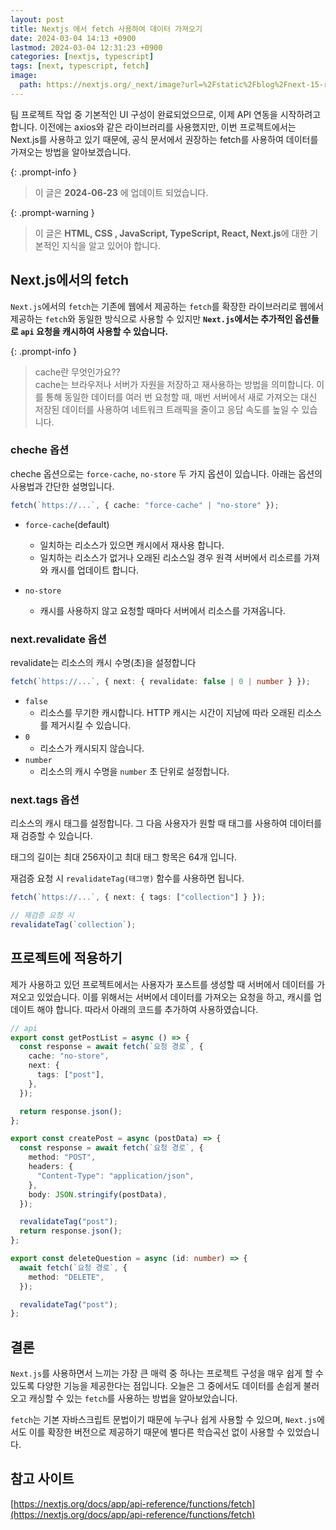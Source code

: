 ```yaml
---
layout: post
title: Nextjs 에서 fetch 사용하여 데이터 가져오기
date: 2024-03-04 14:13 +0900
lastmod: 2024-03-04 12:31:23 +0900
categories: [nextjs, typescript]
tags: [next, typescript, fetch]
image:
  path: https://nextjs.org/_next/image?url=%2Fstatic%2Fblog%2Fnext-15-rc%2Fcreate-next-app-dark.png&w=2048&q=75
---
```


팀 프로젝트 작업 중 기본적인 UI 구성이 완료되었으므로, 이제 API 연동을 시작하려고 합니다. 이전에는 axios와 같은 라이브러리를 사용했지만, 이번 프로젝트에서는 Next.js를 사용하고 있기 때문에, 공식 문서에서 권장하는 fetch를 사용하여 데이터를 가져오는 방법을 알아보겠습니다.

{: .prompt-info }

> 이 글은 **2024-06-23** 에 업데이트 되었습니다.

{: .prompt-warning }

> 이 글은 **HTML, CSS , JavaScript, TypeScript, React, Next.js**에 대한 기본적인 지식을 알고 있어야 합니다.

## Next.js에서의 fetch

`Next.js`에서의 `fetch`는 기존에 웹에서 제공하는 `fetch`를 확장한 라이브러리로 웹에서 제공하는 `fetch`와 동일한 방식으로 사용할 수 있지만 **`Next.js`에서는 추가적인 옵션들로 `api` 요청을 캐시하여 사용할 수 있습니다.**

{: .prompt-info }

> cache란 무엇인가요?? \
> cache는 브라우저나 서버가 자원을 저장하고 재사용하는 방법을 의미합니다. 이를 통해 동일한 데이터를 여러 번 요청할 때, 매번 서버에서 새로 가져오는 대신 저장된 데이터를 사용하여 네트워크 트래픽을 줄이고 응답 속도를 높일 수 있습니다.

### cheche 옵션

cheche 옵션으로는 `force-cache`, `no-store` 두 가지 옵션이 있습니다. 아래는 옵션의 사용법과 간단한 설명입니다.

```ts
fetch(`https://...`, { cache: "force-cache" | "no-store" });
```

- `force-cache`(default)

  - 일치하는 리소스가 있으면 캐시에서 재사용 합니다.
  - 일치하는 리소스가 없거나 오래된 리소스일 경우 원격 서버에서 리소르를 가져와 캐시를 업데이트 합니다.

- `no-store`
  - 캐시를 사용하지 않고 요청할 때마다 서버에서 리소스를 가져옵니다.

### next.revalidate 옵션

revalidate는 리소스의 캐시 수명(초)을 설정합니다

```ts
fetch(`https://...`, { next: { revalidate: false | 0 | number } });
```

- `false`
  - 리소스를 무기한 캐시합니다. HTTP 캐시는 시간이 지남에 따라 오래된 리소스를 제거시킬 수 있습니다.
- `0`
  - 리소스가 캐시되지 않습니다.
- `number`
  - 리소스의 캐시 수명을 `number` 초 단위로 설정합니다.

### next.tags 옵션

리소스의 캐시 태그를 설정합니다. 그 다음 사용자가 원할 때 태그를 사용하여 데이터를 재 검증할 수 있습니다.

태그의 길이는 최대 256자이고 최대 태그 항목은 64개 입니다.

재검증 요청 시 `revalidateTag(태그명)` 함수를 사용하면 됩니다.

```ts
fetch(`https://...`, { next: { tags: ["collection"] } });

// 재검증 요청 시
revalidateTag(`collection`);
```

## 프로젝트에 적용하기

제가 사용하고 있던 프로젝트에서는 사용자가 포스트를 생성할 때 서버에서 데이터를 가져오고 있었습니다. 이를 위해서는 서버에서 데이터를 가져오는 요청을 하고, 캐시를 업데이트 해야 합니다.
따라서 아래의 코드를 추가하여 사용하였습니다.

```ts
// api
export const getPostList = async () => {
  const response = await fetch(`요청 경로`, {
    cache: "no-store",
    next: {
      tags: ["post"],
    },
  });

  return response.json();
};

export const createPost = async (postData) => {
  const response = await fetch(`요청 경로`, {
    method: "POST",
    headers: {
      "Content-Type": "application/json",
    },
    body: JSON.stringify(postData),
  });

  revalidateTag("post");
  return response.json();
};

export const deleteQuestion = async (id: number) => {
  await fetch(`요청 경로`, {
    method: "DELETE",
  });

  revalidateTag("post");
};
```

## 결론

`Next.js`를 사용하면서 느끼는 가장 큰 매력 중 하나는 프로젝트 구성을 매우 쉽게 할 수 있도록 다양한 기능을 제공한다는 점입니다. 오늘은 그 중에서도 데이터를 손쉽게 불러오고 캐싱할 수 있는 `fetch`를 사용하는 방법을 알아보았습니다.

`fetch`는 기본 자바스크립트 문법이기 때문에 누구나 쉽게 사용할 수 있으며, `Next.js`에서도 이를 확장한 버전으로 제공하기 때문에 별다른 학습곡선 없이 사용할 수 있었습니다.

## 참고 사이트

[https://nextjs.org/docs/app/api-reference/functions/fetch](https://nextjs.org/docs/app/api-reference/functions/fetch)
